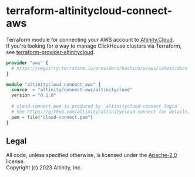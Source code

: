 # terraform-altinitycloud-connect-aws

Terraform module for connecting your AWS account to [Altinity.Cloud](https://altinity.cloud/anywhere).  
If you're looking for a way to manage ClickHouse clusters via Terraform,
see [terraform-provider-altinitycloud](https://github.com/altinity/terraform-provider-altinitycloud).

```terraform
provider "aws" {
  # https://registry.terraform.io/providers/hashicorp/aws/latest/docs
}

module "altinitycloud_connect_aws" {
  source  = "altinity/connect-aws/altinitycloud"
  version = "0.1.0"
  
  # cloud-connect.pem is produced by `altinitycloud-connect login`.
  # See https://github.com/altinity/altinitycloud-connect for details.
  pem = file("cloud-connect.pem")
}
```

## Legal

All code, unless specified otherwise, is licensed under the [Apache-2.0](LICENSE) license.  
Copyright (c) 2023 Altinity, Inc.
